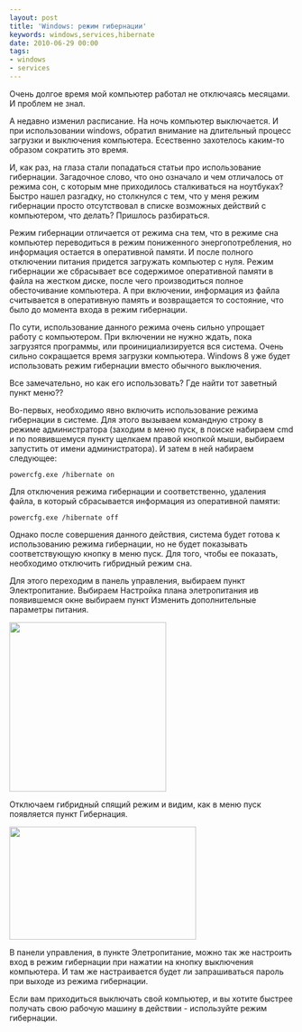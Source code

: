 ```yaml
---
layout: post
title: 'Windows: режим гибернации'
keywords: windows,services,hibernate
date: 2010-06-29 00:00
tags:
- windows
- services
---
```

Очень долгое время мой компьютер работал не отключаясь месяцами. И проблем не знал.

А недавно изменил расписание. На ночь компьютер выключается. И при использовании windows, обратил внимание на длительный процесс загрузки и выключения компьютера. Есественно захотелось каким-то образом сократить это время.

И, как раз, на глаза стали попадаться статьи про использование гибернации. Загадочное слово, что оно означало и чем отличалось от режима сон, с которым мне приходилось сталкиваться на ноутбуках? Быстро нашел разгадку, но столкнулся с тем, что у меня режим гибернации просто отсутствовал в списке возможных действий с компьютером, что делать? Пришлось разбираться.

Режим гибернации отличается от режима сна тем, что в режиме сна компьютер переводиться в режим пониженного энергопотребления, но информация остается в оперативной памяти. И после полного отключении питания придется загружать компьютер с нуля. Режим гибернации же сбрасывает все содержимое оперативной памяти в файла на жестком диске, после чего производиться полное обесточивание компьютера. А при включении, информация из файла считывается в оперативную память и возвращается то состояние, что было до момента входа в режим гибернации.

По сути, использование данного режима очень сильно упрощает работу с компьютером. При включении не нужно ждать, пока загрузятся программы, или проинициализируется вся система. Очень сильно сокращается время загрузки компьютера. Windows 8 уже будет использовать режим гибернации вместо обычного выключения.

Все замечательно, но как его использовать? Где найти тот заветный пункт меню??

Во-первых, необходимо явно включить использование режима гибернации в системе. Для этого вызываем командную строку в режиме администратора (заходим в меню пуск, в поиске набираем cmd и по появившемуся пункту щелкаем правой кнопкой мыши, выбираем запустить от имени администратора). И затем в ней набираем следующее:

    powercfg.exe /hibernate on

Для отключения режима гибернации и соответственно, удаления файла, в который сбрасывается информация из оперативной памяти:

    powercfg.exe /hibernate off

Однако после совершения данного действия, система будет готова к использованию режима гибернации, но не будет показывать соответствующую кнопку в меню пуск. Для того, чтобы ее показать, необходимо отключить гибридный режим сна.

Для этого переходим в панель управления, выбираем пункт Электропитание. Выбираем Настройка плана элетропитания ив появившемся окне выбираем пункт Изменить дополнительные параметры питания.

<a href="http://static.juev.org/2010/06/pitanie.png"><img class="aligncenter size-medium wp-image-1090" title="pitanie" src="http://static.juev.org/2010/06/pitanie-278x300.png" alt="" width="278" height="300" /></a>

Отключаем гибридный спящий режим и видим, как в меню пуск появляется пункт Гибернация.

<a href="http://static.juev.org/2010/06/hiber.png"><img class="aligncenter size-full wp-image-1091" title="hiber" src="http://static.juev.org/2010/06/hiber.png" alt="" width="331" height="200" /></a>

В панели управления, в пункте Элетропитание, можно так же настроить вход в режим гибернации при нажатии на кнопку выключения компьютера. И там же настраивается будет ли запрашиваться пароль при выходе из режима гибернации.

Если вам приходиться выключать свой компьютер, и вы хотите быстрее получать свою рабочую машину в действии - используйте режим гибернации.
